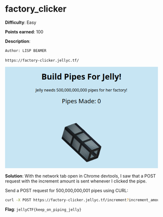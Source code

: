 # factory_clicker

**Difficulty**: Easy

**Points earned**: 100

**Description**:

```
Author: LISP BEAMER

https://factory-clicker.jellyc.tf/
```

![factory_clicker website](./images/factory_clicker.png "factory_clicker")

**Solution**: With the network tab open in Chrome devtools, I saw that a POST request with the increment amount is sent whenever I clicked the pipe.

Send a POST request for 500,000,000,001 pipes using CURL:

```bash
curl -X POST https://factory-clicker.jellyc.tf/increment?increment_amount=500000000001
```

**Flag**: `jellyCTF{keep_on_piping_jelly}`